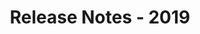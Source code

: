 ﻿---
title: Release Notes - 2019
second_title: Aspose.Words for .NET
articleTitle: Release Notes - 2019
linktitle: Release Notes - 2019
description: "Aspose.Words for .NET Release Notes - 2019 – learn about the latest updates and fixes."
type: docs
weight: 20
url: /net/release-notes-2019/
---

